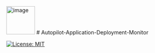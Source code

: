 <img width="75" height="75" alt="image" src="https://github.com/user-attachments/assets/83129935-00d9-4ff2-8a81-02d44aedf202" />
# Autopilot-Application-Deployment-Monitor

[![License: MIT](https://img.shields.io/badge/License-MIT-yellow.svg)](https://opensource.org/licenses/MIT)
